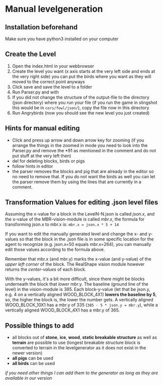 # Manual levelgeneration

## Installation beforehand

Make sure you have python3 installed on your computer

## Create the Level

1.  Open the index.html in your webbrowser
2.  Create the level you want (x axis starts at the very left side and ends at the very right side) you can put the birds where you want as they will moved to the correct point anyways
3.  Click save and save the level to a folder
4.  Run Parser.py and with 
6.  If you did not change the structure of the output-file to the directory (json directory) where you run your file (if you run the game in slingshot this would be in `cors/fowl/json/`), copy the file now in this directory
7.  Run Angrybirds (now you should see the new level you just created)

## Hints for manual editing
*  Click and press up arrow and down arrow key for zooming (if you arrange the things in the zoomed in mode you need to look into the Parser.py and remove the *91 as mentioned in the comment and do not put stuff at the very left then) 
*  del for deleting blocks, birds or pigs
*  follow hints in editor
*  the parser removes the blocks and pig that are already in the editor so no need to remove that. If you do not want the birds as well you can let the parser remove them by using the lines that are currently in a comment.

## Transformation Values for editing .json level files
Assuming the x-value for a block in the LevelN-N.json is called *json.x*, and the x-value of the MBR-vision-module is called *mbr.x*, the formula for transforming json.x to mbr.x is: `mbr.x = json.x * 5 + 14`

If you want to edit the manually generated level and change the x- and y-values so that the block in the .json file is in some specific location for the agent to recognize (e.g. json.x=50 equals mbr.x=264), you can manually edit those values according to the formula above.

Remember that mbr.x (and mbr.y) marks the x-value (and y-value) of the *upper left corner* of the block. The RealShape vision module however returns the *center-values* of each block. 

With the y-values, it's a bit more difficult, since there might be blocks underneath the block that *lower* mbr.y. The baseline (ground line of the level) in the vision-module is 385. Each block-y-value (let that be json.y, e.g. 4 on a vertically aligned WOOD_BLOCK_4X1) **lowers the baseline by 5**, so, the higher the block is, the lower the number gets. A vertically aligned WOOD_BLOCK_10X1 has a mbr.y of 335 (`385 - 5 * json.y = mbr.y`), while a vertically aligned WOOD_BLOCK_4X1 has a mbr.y of 365.

## Possible things to add
*  all blocks out of **stone**, **ice**, **wood**, **static breakable structure** as well as **terrain** are possible to use (longest breakable structure block is converted to terrain in the levelgenerator as it does not exist in the newer version)
*  **all pigs** can be used
*  **all birds** can be used

*if you need other things I can add them to the generator as long as they are available in our version*